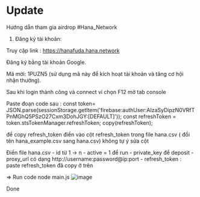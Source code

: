 # Update 
Hướng dẫn tham gia airdrop #Hana_Network 

1. Đăng ký tài khoản:

Truy cập link : https://hanafuda.hana.network 

Đăng ký bằng tài khoản Google.

Mã mời: 1PUZN5 (sử dụng mã này để kích hoạt tài khoản và tăng cơ hội nhận thưởng).

Sau khi login thành công và connect ví chọn F12 mở tab console

Paste đoạn code sau : const token= JSON.parse(sessionStorage.getItem('firebase:authUser:AIzaSyDipzN0VRfTPnMGhQ5PSzO27Cxm3DohJGY:[DEFAULT]'));
const refreshToken = token.stsTokenManager.refreshToken;
copy(refreshToken);

để copy refresh_token điền vào cột refresh_token trong file hana.csv ( đổi tên hana_example.csv sang hana.csv) không tự ý sửa cột 

Điền file hana.csv
    - id từ 1 -> n
    - active = 1 để run
    - private_key để deposit
    - proxy_url có dạng http://username:password@ip:port
    - refresh_token : paste refresh_token đã copy ở trên 

=> Run code node main.js
![image](https://github.com/user-attachments/assets/fee37747-7b14-4ced-a3a4-6d33c336c73d)

Done


